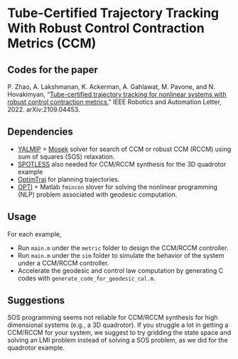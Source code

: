 # Tube-Certified Trajectory Tracking With Robust Control Contraction Metrics (CCM)


## Codes for the paper 

P. Zhao, A. Lakshmanan, K. Ackerman, A. Gahlawat, M. Pavone, and N. Hovakimyan, “[Tube-certified trajectory tracking for nonlinear systems with robust control contraction metrics](https://arxiv.org/abs/2109.04453),” IEEE Robotics and Automation Letter, 2022. arXiv:2109.04453.

## Dependencies
- [YALMIP](https://yalmip.github.io/) + [Mosek](https://yalmip.github.io/solver/mosek/) solver for search of CCM or robust CCM (RCCM) using sum of squares (SOS) relaxation.
- [SPOTLESS](https://github.com/spot-toolbox/spotless) also needed for CCM/RCCM synthesis for the 3D quadrotor example
- [OptimTraj](https://github.com/MatthewPeterKelly/OptimTraj) for planning trajectories.
- [OPTI](https://inverseproblem.co.nz/OPTI/) + Matlab `fmincon` slover for solving the nonlinear programming (NLP) problem associated with geodesic computation. 


## Usage 
For each example, 
- Run `main.m` under the `metric` folder to design the CCM/RCCM controller.
- Run `main.m` under the `sim` folder to simulate the behavior of the system under a CCM/RCCM controller. 
- Accelerate the geodesic and control law computation by generating C codes with `generate_code_for_geodesic_cal.m`.

## Suggestions
SOS programming seems not reliable for CCM/RCCM synthesis for high dimensional systems (e.g., a 3D quadrotor). If you struggle a lot in getting a CCM/RCCM for your system, we suggest to try gridding the state space and solving an LMI problem instead of solving a SOS problem, as we did for the quadrotor example.


